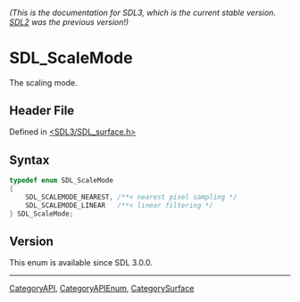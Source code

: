 ###### (This is the documentation for SDL3, which is the current stable version. [SDL2](https://wiki.libsdl.org/SDL2/) was the previous version!)
# SDL_ScaleMode

The scaling mode.

## Header File

Defined in [<SDL3/SDL_surface.h>](https://github.com/libsdl-org/SDL/blob/main/include/SDL3/SDL_surface.h)

## Syntax

```c
typedef enum SDL_ScaleMode
{
    SDL_SCALEMODE_NEAREST, /**< nearest pixel sampling */
    SDL_SCALEMODE_LINEAR   /**< linear filtering */
} SDL_ScaleMode;
```

## Version

This enum is available since SDL 3.0.0.

----
[CategoryAPI](CategoryAPI), [CategoryAPIEnum](CategoryAPIEnum), [CategorySurface](CategorySurface)

